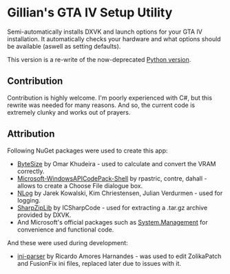# Gillian's GTA IV Setup Utility
Semi-automatically installs DXVK and launch options for your GTA IV installation. It automatically checks your hardware and what options should be available (aswell as setting defaults).

This version is a re-write of the now-deprecated [Python version](https://github.com/SandeMC/GTAIVSetupUtility).

## Contribution

Contribution is highly welcome. I'm poorly experienced with C#, but this rewrite was needed for many reasons. And so, the current code is extremely clunky and works out of prayers.

## Attribution

Following NuGet packages were used to create this app:

- [ByteSize](https://github.com/omar/ByteSize) by Omar Khudeira - used to calculate and convert the VRAM correctly.
- [Microsoft-WindowsAPICodePack-Shell](https://github.com/contre/Windows-API-Code-Pack-1.1) by rpastric, contre, dahall - allows to create a Choose File dialogue box.
- [NLog](https://github.com/NLog/NLog) by Jarek Kowalski, Kim Chriestensen, Julian Verdurmen - used for logging.
- [SharpZipLib](https://github.com/icsharpcode/SharpZipLib) by ICSharpCode - used for extracting a .tar.gz archive provided by DXVK.
- And Microsoft's official packages such as [System.Management](https://www.nuget.org/packages/System.Management/) for convenience and functional code.

And these were used during development:

- [ini-parser](https://github.com/rickyah/ini-parser) by Ricardo Amores Harnandes - was used to edit ZolikaPatch and FusionFix ini files, replaced later due to issues with it.
